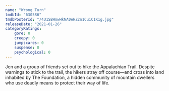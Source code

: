 ```yaml
---
name: "Wrong Turn"
tmdbId: "630586"
tmdbPosterId: "/4U1SBHmwHkNA0eHZ2n1CuiC1K1g.jpg"
releaseDate: "2021-01-26"
categoryRatings:
    gore: 0
    creepy: 0
    jumpscares: 0
    suspense: 0
    psychological: 0
---
```

Jen and a group of friends set out to hike the Appalachian Trail. Despite warnings to stick to the trail, the hikers stray off course—and cross into land inhabited by The Foundation, a hidden community of mountain dwellers who use deadly means to protect their way of life.
